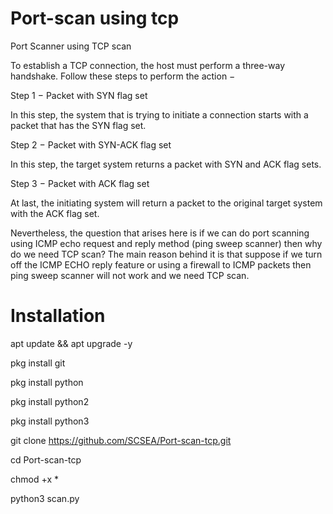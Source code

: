 # Port-scan using tcp

Port Scanner using TCP scan

To establish a TCP connection, the host must perform a three-way handshake. Follow these steps to perform the action −

Step 1 − Packet with SYN flag set

In this step, the system that is trying to initiate a connection starts with a packet that has the SYN flag set.

Step 2 − Packet with SYN-ACK flag set

In this step, the target system returns a packet with SYN and ACK flag sets.

Step 3 − Packet with ACK flag set

At last, the initiating system will return a packet to the original target system with the ACK flag set.

Nevertheless, the question that arises here is if we can do port scanning using ICMP echo request and reply method (ping sweep scanner) then why do we need TCP scan? The main reason behind it is that suppose if we turn off the ICMP ECHO reply feature or using a firewall to ICMP packets then ping sweep scanner will not work and we need TCP scan.

# Installation

apt update && apt upgrade -y

pkg install git

pkg install python

pkg install python2

pkg install python3

git clone https://github.com/SCSEA/Port-scan-tcp.git

cd Port-scan-tcp

chmod +x *

python3 scan.py


